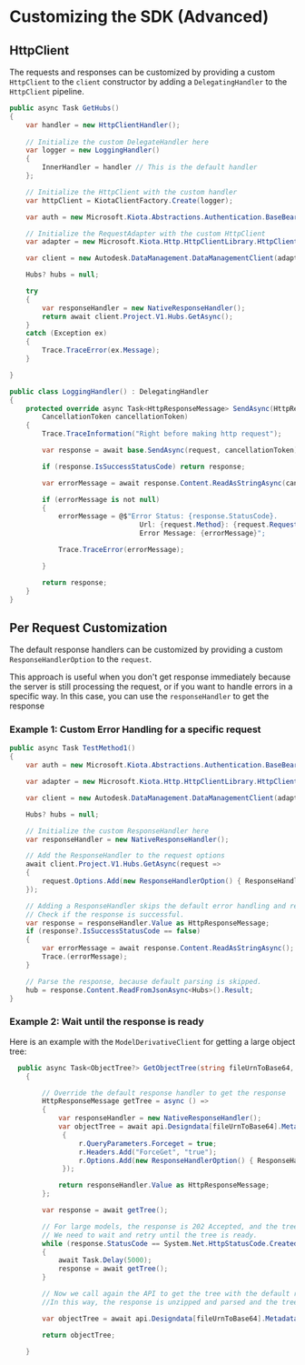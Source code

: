 # Customizing the SDK (Advanced)

## HttpClient

The requests and responses can be customized by providing a custom `HttpClient` to the `client` constructor by adding a `DelegatingHandler` to the `HttpClient` pipeline.

````csharp
public async Task GetHubs()
{
    var handler = new HttpClientHandler();
    
    // Initialize the custom DelegateHandler here
    var logger = new LoggingHandler()
    {
        InnerHandler = handler // This is the default handler
    };

    // Initialize the HttpClient with the custom handler
    var httpClient = KiotaClientFactory.Create(logger);

    var auth = new Microsoft.Kiota.Abstractions.Authentication.BaseBearerTokenAuthenticationProvider(new Auth());

    // Initialize the RequestAdapter with the custom HttpClient
    var adapter = new Microsoft.Kiota.Http.HttpClientLibrary.HttpClientRequestAdapter(auth, null, null, httpClient);

    var client = new Autodesk.DataManagement.DataManagementClient(adapter);

    Hubs? hubs = null;

    try
    {
        var responseHandler = new NativeResponseHandler();
        return await client.Project.V1.Hubs.GetAsync();
    }
    catch (Exception ex)
    {
        Trace.TraceError(ex.Message);
    }

}

public class LoggingHandler() : DelegatingHandler
{
    protected override async Task<HttpResponseMessage> SendAsync(HttpRequestMessage request,
        CancellationToken cancellationToken)
    {
        Trace.TraceInformation("Right before making http request");

        var response = await base.SendAsync(request, cancellationToken);

        if (response.IsSuccessStatusCode) return response;

        var errorMessage = await response.Content.ReadAsStringAsync(cancellationToken);

        if (errorMessage is not null)
        {
            errorMessage = @$"Error Status: {response.StatusCode}.
                                Url: {request.Method}: {request.RequestUri}.
                                Error Message: {errorMessage}";

            Trace.TraceError(errorMessage);

        }

        return response;
    }
}
````

## Per Request Customization

The default response handlers can be customized by providing a custom `ResponseHandlerOption` to the `request`.

This approach is useful when you don't get response immediately because the server is still processing the request, or if you want to handle errors in a specific way. In this case, you can use the `responseHandler` to get the response

### Example 1: Custom Error Handling for a specific request

````csharp
public async Task TestMethod1()
{
    var auth = new Microsoft.Kiota.Abstractions.Authentication.BaseBearerTokenAuthenticationProvider(new Auth());

    var adapter = new Microsoft.Kiota.Http.HttpClientLibrary.HttpClientRequestAdapter(auth);

    var client = new Autodesk.DataManagement.DataManagementClient(adapter);

    Hubs? hubs = null;

    // Initialize the custom ResponseHandler here
    var responseHandler = new NativeResponseHandler();

    // Add the ResponseHandler to the request options
    await client.Project.V1.Hubs.GetAsync(request =>
    {
        request.Options.Add(new ResponseHandlerOption() { ResponseHandler = responseHandler });
    });

    // Adding a ResponseHandler skips the default error handling and response parsing.
    // Check if the response is successful.
    var response = responseHandler.Value as HttpResponseMessage;
    if (response?.IsSuccessStatusCode == false)
    {
        var errorMessage = await response.Content.ReadAsStringAsync();
        Trace.(errorMessage);
    }

    // Parse the response, because default parsing is skipped.
    hub = response.Content.ReadFromJsonAsync<Hubs>().Result;
}
````

### Example 2: Wait until the response is ready

Here is an example with the `ModelDerivativeClient` for getting a large object tree:

````csharp
  public async Task<ObjectTree?> GetObjectTree(string fileUrnToBase64, string modelGuid)
    {

        // Override the default response handler to get the response
        HttpResponseMessage getTree = async () =>
        {
            var responseHandler = new NativeResponseHandler();
            var objectTree = await api.Designdata[fileUrnToBase64].Metadata[modelGuid].GetAsync(r =>
             {
                 r.QueryParameters.Forceget = true;
                 r.Headers.Add("ForceGet", "true");
                 r.Options.Add(new ResponseHandlerOption() { ResponseHandler = responseHandler });
             });

            return responseHandler.Value as HttpResponseMessage;
        };

        var response = await getTree();

        // For large models, the response is 202 Accepted, and the tree is not ready yet.
        // We need to wait and retry until the tree is ready.
        while (response.StatusCode == System.Net.HttpStatusCode.Created)
        {
            await Task.Delay(5000);
            response = await getTree();
        }

        // Now we call again the API to get the tree with the default response handler. 
        //In this way, the response is unzipped and parsed and the tree is returned.

        var objectTree = await api.Designdata[fileUrnToBase64].Metadata[modelGuid].GetAsync();

        return objectTree;

    }
````

